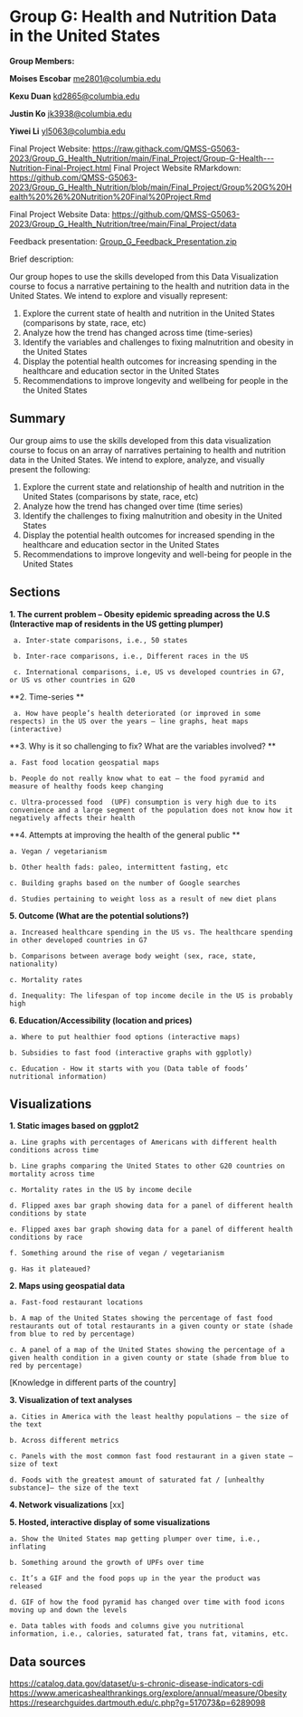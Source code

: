 # Group G: Health and Nutrition Data in the United States


**Group Members:**

**Moises Escobar**
me2801@columbia.edu

**Kexu Duan**
kd2865@columbia.edu

**Justin Ko**
jk3938@columbia.edu


**Yiwei Li**
yl5063@columbia.edu

Final Project Website: https://raw.githack.com/QMSS-G5063-2023/Group_G_Health_Nutrition/main/Final_Project/Group-G-Health---Nutrition-Final-Project.html
Final Project Website RMarkdown: https://github.com/QMSS-G5063-2023/Group_G_Health_Nutrition/blob/main/Final_Project/Group%20G%20Health%20%26%20Nutrition%20Final%20Project.Rmd

Final Project Website Data: https://github.com/QMSS-G5063-2023/Group_G_Health_Nutrition/tree/main/Final_Project/data

Feedback presentation: [Group_G_Feedback_Presentation.zip](https://github.com/QMSS-G5063-2023/Group_G_Health_Nutrition/files/11380309/Group_G_Feedback_Presentation.zip)

Brief description:

Our group hopes to use the skills developed from this Data Visualization course to focus a narrative pertaining to the health and nutrition data in the United States. We intend to explore and visually represent: 
1. Explore the current state of health and nutrition in the United States (comparisons by state, race, etc)
2. Analyze how the trend has changed across time (time-series)
3. Identify the variables and challenges to fixing malnutrition and obesity in the United States
4. Display the potential health outcomes for increasing spending in the healthcare and education sector in the United States
5. Recommendations to improve longevity and wellbeing for people in the the United States

## **Summary**
Our group aims to use the skills developed from this data visualization course to focus on an array of narratives pertaining to health and nutrition data in the United States. We intend to explore, analyze, and visually present the following:
1. Explore the current state and relationship of health and nutrition in the United States (comparisons by state, race, etc)
2. Analyze how the trend has changed over time (time series)
3. Identify the challenges to fixing malnutrition and obesity in the United States 
4. Display the potential health outcomes for increased spending in the healthcare and education sector in the United States
5. Recommendations to improve longevity and well-being for people in the United States

## **Sections**
**1. The current problem – Obesity epidemic spreading across the U.S (Interactive map of residents in the US getting plumper)**

     a. Inter-state comparisons, i.e., 50 states

     b. Inter-race comparisons, i.e., Different races in the US
  
     c. International comparisons, i.e, US vs developed countries in G7, or US vs other countries in G20

**2. Time-series **

     a. How have people’s health deteriorated (or improved in some respects) in the US over the years – line graphs, heat maps (interactive)

**3. Why is it so challenging to fix? What are the variables involved? **
    
    a. Fast food location geospatial maps
    
    b. People do not really know what to eat — the food pyramid and measure of healthy foods keep changing
    
    c. Ultra-processed food  (UPF) consumption is very high due to its convenience and a large segment of the population does not know how it negatively affects their health  

**4. Attempts at improving the health of the general public **

    a. Vegan / vegetarianism
   
    b. Other health fads: paleo, intermittent fasting, etc
    
    c. Building graphs based on the number of Google searches
    
    d. Studies pertaining to weight loss as a result of new diet plans 

**5. Outcome (What are the potential solutions?)**
    
    a. Increased healthcare spending in the US vs. The healthcare spending in other developed countries in G7
    
    b. Comparisons between average body weight (sex, race, state, nationality)
    
    c. Mortality rates
    
    d. Inequality: The lifespan of top income decile in the US is probably high

**6. Education/Accessibility (location and prices)**
    
    a. Where to put healthier food options (interactive maps)
   
    b. Subsidies to fast food (interactive graphs with ggplotly) 
     
    c. Education - How it starts with you (Data table of foods’ nutritional information)

## **Visualizations**
**1. Static images based on ggplot2**

    a. Line graphs with percentages of Americans with different health conditions across time

    b. Line graphs comparing the United States to other G20 countries on mortality across time

    c. Mortality rates in the US by income decile

    d. Flipped axes bar graph showing data for a panel of different health conditions by state

    e. Flipped axes bar graph showing data for a panel of different health conditions by race

    f. Something around the rise of vegan / vegetarianism

    g. Has it plateaued?

**2. Maps using geospatial data**

    a. Fast-food restaurant locations

    b. A map of the United States showing the percentage of fast food restaurants out of total restaurants in a given county or state (shade from blue to red by percentage)

    c. A panel of a map of the United States showing the percentage of a given health condition in a given county or state (shade from blue to red by percentage)
[Knowledge in different parts of the country]

**3. Visualization of text analyses**
    
    a. Cities in America with the least healthy populations – the size of the text

    b. Across different metrics

    c. Panels with the most common fast food restaurant in a given state – size of text

    d. Foods with the greatest amount of saturated fat / [unhealthy substance]– the size of the text

**4. Network visualizations**
[xx]

**5. Hosted, interactive display of some visualizations**

    a. Show the United States map getting plumper over time, i.e., inflating

    b. Something around the growth of UPFs over time

    c. It’s a GIF and the food pops up in the year the product was released

    d. GIF of how the food pyramid has changed over time with food icons moving up and down the levels

    e. Data tables with foods and columns give you nutritional information, i.e., calories, saturated fat, trans fat, vitamins, etc.

## **Data sources**
https://catalog.data.gov/dataset/u-s-chronic-disease-indicators-cdi 
https://www.americashealthrankings.org/explore/annual/measure/Obesity 
https://researchguides.dartmouth.edu/c.php?g=517073&p=6289098 
